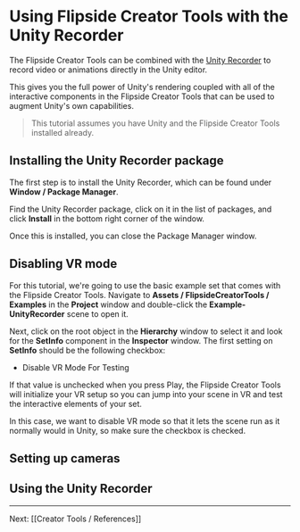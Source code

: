 # Using Flipside Creator Tools with the Unity Recorder

The Flipside Creator Tools can be combined with the [Unity Recorder](https://docs.unity3d.com/Packages/com.unity.recorder@2.2/manual/index.html)
to record video or animations directly in the Unity editor.

This gives you the full power of Unity's rendering coupled with all of the interactive
components in the Flipside Creator Tools that can be used to augment Unity's own capabilities.

> This tutorial assumes you have Unity and the Flipside Creator Tools installed already.

## Installing the Unity Recorder package

The first step is to install the Unity Recorder, which can be found under **Window / Package Manager**.

Find the Unity Recorder package, click on it in the list of packages, and click **Install**
in the bottom right corner of the window.

Once this is installed, you can close the Package Manager window.

## Disabling VR mode

For this tutorial, we're going to use the basic example set that comes with the
Flipside Creator Tools. Navigate to **Assets / FlipsideCreatorTools / Examples** in the
**Project** window and double-click the **Example-UnityRecorder** scene to open it.

Next, click on the root object in the **Hierarchy** window to select it and look for
the **SetInfo** component in the **Inspector** window. The first setting on **SetInfo**
should be the following checkbox:

* Disable VR Mode For Testing

If that value is unchecked when you press Play, the Flipside Creator Tools will initialize
your VR setup so you can jump into your scene in VR and test the interactive elements of
your set.

In this case, we want to disable VR mode so that it lets the scene run as it normally
would in Unity, so make sure the checkbox is checked.

## Setting up cameras



## Using the Unity Recorder



---

Next: [[Creator Tools / References]]
